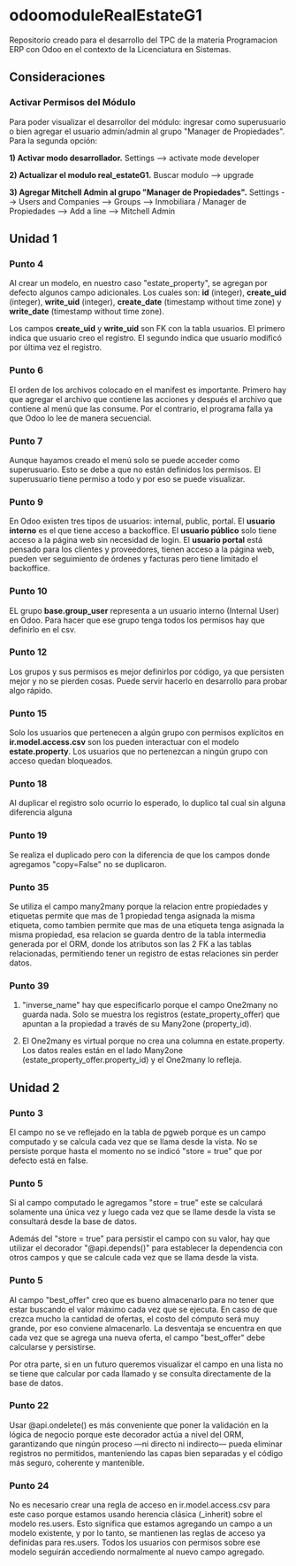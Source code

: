 # odoomoduleRealEstateG1
Repositorio creado para el desarrollo del TPC de la materia Programacion ERP con Odoo en el contexto de la Licenciatura en Sistemas.

## Consideraciones
### Activar Permisos del Módulo
Para poder visualizar el desarrollor del módulo: ingresar como superusuario o bien agregar el usuario admin/admin al grupo "Manager de Propiedades". Para la segunda opción: 

**1) Activar modo desarrollador.** Settings --> activate mode developer

**2) Actualizar el modulo real_estateG1.** Buscar modulo --> upgrade

**3) Agregar Mitchell Admin al grupo "Manager de Propiedades".** Settings --> Users and Companies --> Groups --> Inmobiliara / Manager de Propiedades --> Add a line --> Mitchell Admin

## Unidad 1

### Punto 4
Al crear un modelo, en nuestro caso "estate_property", se agregan por defecto algunos campo adicionales. Los cuales son: **id** (integer), **create_uid** (integer), **write_uid** (integer), **create_date** (timestamp without time zone) y **write_date** (timestamp without time zone).
    
Los campos **create_uid** y **write_uid** son FK con la tabla usuarios. El primero indica que usuario creo el registro. El segundo indica que usuario modificó por última vez el registro. 

### Punto 6
El orden de los archivos colocado en el manifest es importante. Primero hay que agregar el archivo que contiene las acciones y después el archivo que contiene al menú que las consume. Por el contrario, el programa falla ya que Odoo lo lee de manera secuencial.

### Punto 7
Aunque hayamos creado el menú solo se puede acceder como superusuario. Esto se debe a que no están definidos los permisos. El superusuario tiene permiso a todo y por eso se puede visualizar. 

### Punto 9
En Odoo existen tres tipos de usuarios: internal, public, portal. El **usuario interno** es el que tiene acceso a backoffice. El **usuario público** solo tiene acceso a la página web sin necesidad de login. El **usuario portal** está pensado para los clientes y proveedores, tienen acceso a la página web, pueden ver seguimiento de órdenes y facturas pero tiene limitado el backoffice.

### Punto 10
EL grupo **base.group_user** representa a un usuario interno (Internal User) en Odoo. Para hacer que ese grupo tenga todos los permisos hay que definirlo en el csv. 

### Punto 12
Los grupos y sus permisos es mejor definirlos por código, ya que persisten mejor y no se pierden cosas. Puede servir hacerlo en desarrollo para probar algo rápido.

### Punto 15
Solo los usuarios que pertenecen a algún grupo con permisos explícitos en **ir.model.access.csv** son los pueden interactuar con el modelo **estate.property**. Los usuarios que no pertenezcan a ningún grupo con acceso quedan bloqueados.

### Punto 18
Al duplicar el registro solo ocurrio lo esperado, lo duplico tal cual sin alguna diferencia alguna

### Punto 19
Se realiza el duplicado pero con la diferencia de que los campos donde agregamos "copy=False" no se duplicaron.

### Punto 35
Se utiliza el campo many2many porque la relacion entre propiedades y etiquetas permite que mas de 1 propiedad tenga asignada la misma etiqueta, como tambien permite que mas de una etiqueta tenga asignada la misma propiedad, esa relacion se guarda dentro de la tabla intermedia generada por el ORM, donde los atributos son las 2 FK a las tablas relacionadas, permitiendo tener un registro de estas relaciones sin perder datos.

### Punto 39
1) "inverse_name" hay que especificarlo porque el campo One2many no guarda nada. Solo se muestra los registros (estate_property_offer) que apuntan a la propiedad a través de su Many2one (property_id).

2) El One2many es virtual porque no crea una columna en estate.property. Los datos reales están en el lado Many2one (estate_property_offer.property_id) y el One2many lo refleja.


## Unidad 2
### Punto 3

 El campo no se ve reflejado en la tabla de pgweb porque es un campo computado y se calcula cada vez que se llama desde la vista. No se persiste porque hasta el momento no se indicó "store = true" que por defecto está en false. 

### Punto 5
Si al campo computado le agregamos "store = true" este se calculará solamente una única vez y luego cada vez que se llame desde la vista se consultará desde la base de datos.

Además del "store = true" para persistir el campo con su valor, hay que utilizar el decorador "@api.depends()" para establecer la dependencia con otros campos y que se calcule cada vez que se llama desde la vista.

### Punto 5
Al campo "best_offer" creo que es bueno almacenarlo para no tener que estar buscando el valor máximo cada vez que se ejecuta. En caso de que crezca mucho la cantidad de ofertas, el costo del cómputo será muy grande, por eso conviene almacenarlo. La desventaja se encuentra en que cada vez que se agrega una nueva oferta, el campo "best_offer"  debe calcularse y persistirse.

Por otra parte, si en un futuro queremos visualizar el campo en una lista no se tiene que calcular por cada llamado y se consulta directamente de la base de datos. 


### Punto 22
Usar @api.ondelete() es más conveniente que poner la validación en la lógica de negocio porque este decorador actúa a nivel del ORM, garantizando que ningún proceso —ni directo ni indirecto— pueda eliminar registros no permitidos, manteniendo las capas bien separadas y el código más seguro, coherente y mantenible.

### Punto 24

No es necesario crear una regla de acceso en ir.model.access.csv para este caso porque estamos usando herencia clásica (_inherit) sobre el modelo res.users. Esto significa que estamos agregando un campo a un modelo existente, y por lo tanto, se mantienen las reglas de acceso ya definidas para res.users. Todos los usuarios con permisos sobre ese modelo seguirán accediendo normalmente al nuevo campo agregado.



